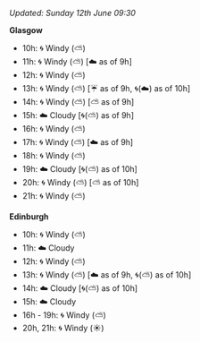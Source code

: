*Updated: Sunday 12th June 09:30*

**Glasgow**

* 10h: :cyclone: Windy (:partly_sunny:)
* 11h: :cyclone: Windy (:partly_sunny:) [:cloud: as of 9h]
* 12h: :cyclone: Windy (:partly_sunny:)
* 13h: :cyclone: Windy (:partly_sunny:) [:umbrella: as of 9h, :cyclone:(:cloud:) as of 10h]
* 14h: :cyclone: Windy (:partly_sunny:) [:partly_sunny: as of 9h]
* 15h: :cloud: Cloudy [:cyclone:(:partly_sunny:) as of 9h]
* 16h: :cyclone: Windy (:partly_sunny:)
* 17h: :cyclone: Windy (:partly_sunny:) [:cloud: as of 9h]
* 18h: :cyclone: Windy (:partly_sunny:)
* 19h: :cloud: Cloudy [:cyclone:(:partly_sunny:) as of 10h]
* 20h: :cyclone: Windy (:partly_sunny:) [:partly_sunny: as of 10h]
* 21h: :cyclone: Windy (:partly_sunny:)

**Edinburgh**

* 10h: :cyclone: Windy (:partly_sunny:)
* 11h: :cloud: Cloudy
* 12h: :cyclone: Windy (:partly_sunny:)
* 13h: :cyclone: Windy (:partly_sunny:) [:cloud: as of 9h, :cyclone:(:partly_sunny:) as of 10h]
* 14h: :cloud: Cloudy [:cyclone:(:partly_sunny:) as of 10h]
* 15h: :cloud: Cloudy
* 16h - 19h: :cyclone: Windy (:partly_sunny:)
* 20h, 21h: :cyclone: Windy (:sunny:)
